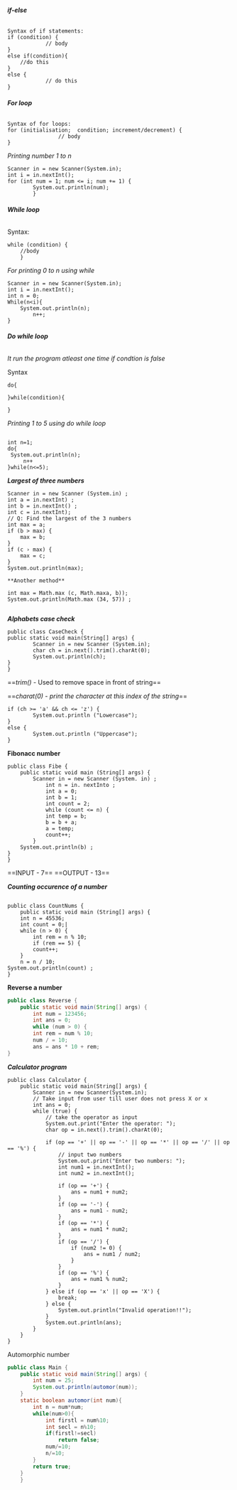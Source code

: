 ###### **if-else** 

```
Syntax of if statements:
if (condition) {
			// body
}
else if(condition){
	//do this
}
else {
			// do this
}
```

###### **For loop**

```
Syntax of for loops:
for (initialisation;  condition; increment/decrement) {
				// body
}
```

*Printing number 1 to n*
```
Scanner in = new Scanner(System.in);
int i = in.nextInt();
for (int num = 1; num <= i; num += 1) {
		System.out.println(num);
		}
```

###### **While loop**

Syntax:
```
while (condition) {
	//body
	}
```


*For printing 0 to n using while*
```
Scanner in = new Scanner(System.in);
int i = in.nextInt();
int n = 0;
While(n<i){
	System.out.println(n);
		n++;
}
```

###### ***Do while loop***

*It run the program atleast one time if condtion is false*

Syntax
```
do{

}while(condition){

}
```


*Printing 1 to 5 using do while loop*
```

int n=1;
do{
 System.out.println(n);
	 n++
}while(n<=5);
```


***Largest of three numbers***

```
Scanner in = new Scanner (System.in) ;
int a = in.nextInt) ;
int b = in.nextInt() ;
int c = in.nextInt);
// Q: Find the largest of the 3 numbers
int max = a;
if (b > max) {
	max = b;
}
if (c › max) {
	max = c;
}
System.out.println(max);

**Another method**

int max = Math.max (c, Math.maxa, b));
System.out.println(Math.max (34, 57)) ;


```

***Alphabets case check***
```
public class CaseCheck {
public static void main(String[] args) {
		Scanner in = new Scanner (System.in);
		char ch = in.next().trim().charAt(0);
		System.out.println(ch);
}
}
```

==*trim() -*  Used to remove space in front of string==

==*charat(0) - print the character at this index of the string*==

```
if (ch >= 'a' && ch <= 'z') {
		System.out.println ("Lowercase");
} 
else {
		System.out.println ("Uppercase");
}
```

**Fibonacc number**

```
public class Fibe {
	public static void main (String[] args) {
		Scanner in = new Scanner (System. in) ;
			int n = in. nextInto ;
			int a = 0;
			int b = 1;
			int count = 2;
			while (count <= n) {
			int temp = b;
			b = b + a;
			a = temp;
			count++;
		}
	System.out.println(b) ;
}
}
```
==INPUT - 7==
==OUTPUT - 13== 

***Counting occurence of a number***
```

public class CountNums {
	public static void main (String[] args) {
	int n = 45536;
	int count = 0;|
	while (n > 0) {
		int rem = n % 10;
		if (rem == 5) {
		count++;
	}
	n = n / 10; 
System.out.println(count) ;
}
```

**Reverse a number**

```java
public class Reverse {
	public static void main(String[] args) {
		int num = 123456;
		int ans = 0;
		while (num > 0) {
		int rem = num % 10;
		num / = 10;
		ans = ans * 10 + rem;
}
```

***Calculator program***

```
public class Calculator {
    public static void main(String[] args) {
        Scanner in = new Scanner(System.in);
        // Take input from user till user does not press X or x
        int ans = 0;
        while (true) {
            // take the operator as input
            System.out.print("Enter the operator: ");
            char op = in.next().trim().charAt(0);

            if (op == '+' || op == '-' || op == '*' || op == '/' || op == '%') {
                // input two numbers
                System.out.print("Enter two numbers: ");
                int num1 = in.nextInt();
                int num2 = in.nextInt();

                if (op == '+') {
                    ans = num1 + num2;
                }
                if (op == '-') {
                    ans = num1 - num2;
                }
                if (op == '*') {
                    ans = num1 * num2;
                }
                if (op == '/') {
                    if (num2 != 0) {
                        ans = num1 / num2;
                    }
                }
                if (op == '%') {
                    ans = num1 % num2;
                }
            } else if (op == 'x' || op == 'X') {
                break;
            } else {
                System.out.println("Invalid operation!!");
            }
            System.out.println(ans);
        }
    }
}
```

Automorphic number
```java
public class Main {  
    public static void main(String[] args) {  
        int num = 25;  
        System.out.println(automor(num));  
    }  
    static boolean automor(int num){  
        int n = num*num;  
        while(num>0){  
            int firstl = num%10;  
            int secl = n%10;  
            if(firstl!=secl)  
                return false;  
            num/=10;  
            n/=10;  
        }  
        return true;  
    }  
    }
```